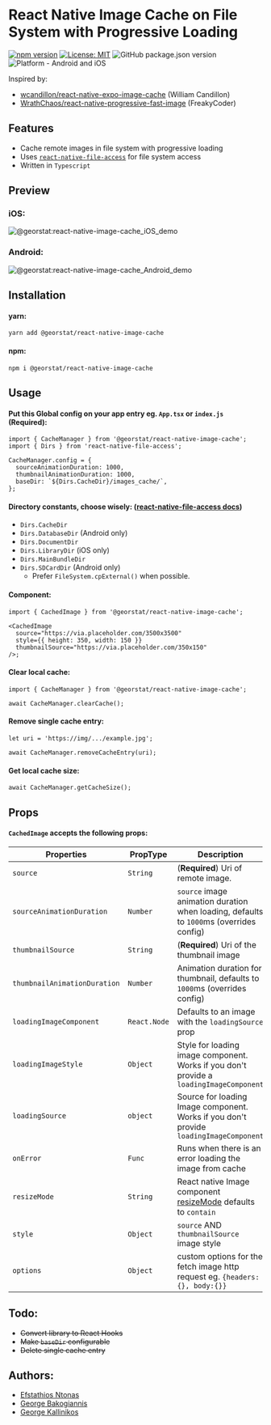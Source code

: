 # React Native Image Cache on File System with Progressive Loading

[![npm version](https://badge.fury.io/js/%40georstat%2Freact-native-image-cache.svg)](https://badge.fury.io/js/%40georstat%2Freact-native-image-cache)
[![License: MIT](https://img.shields.io/badge/License-MIT-green.svg)](https://opensource.org/licenses/MIT)
![GitHub package.json version](https://img.shields.io/github/package-json/v/georstat/react-native-image-cache)
![Platform - Android and iOS](https://img.shields.io/badge/platform-Android%20%7C%20iOS-blue.svg)

Inspired by:

- [wcandillon/react-native-expo-image-cache](https://github.com/wcandillon/react-native-expo-image-cache) (William Candillon)
- [WrathChaos/react-native-progressive-fast-image](https://github.com/WrathChaos/react-native-progressive-fast-image) (FreakyCoder)

## Features

- Cache remote images in file system with progressive loading
- Uses [`react-native-file-access`](https://github.com/alpha0010/react-native-file-access) for file system access
- Written in `Typescript`

## Preview

### iOS:

![@georstat:react-native-image-cache_iOS_demo](https://user-images.githubusercontent.com/717975/117460761-85fd8f00-af55-11eb-8804-69c008bfeb8d.gif)

### Android:

![@georstat:react-native-image-cache_Android_demo](https://user-images.githubusercontent.com/717975/117491773-4ba5e900-af79-11eb-8ae1-99604b47c55c.gif)

## Installation

#### yarn:

```
yarn add @georstat/react-native-image-cache
```

#### npm:

```
npm i @georstat/react-native-image-cache
```

## Usage

#### Put this Global config on your app entry eg. `App.tsx` or `index.js` (**Required**):

```tsx
import { CacheManager } from '@georstat/react-native-image-cache';
import { Dirs } from 'react-native-file-access';

CacheManager.config = {
  sourceAnimationDuration: 1000,
  thumbnailAnimationDuration: 1000,
  baseDir: `${Dirs.CacheDir}/images_cache/`,
};
```

#### Directory constants, choose wisely: ([react-native-file-access docs](https://github.com/alpha0010/react-native-file-access#directory-constants))

- `Dirs.CacheDir`
- `Dirs.DatabaseDir` (Android only)
- `Dirs.DocumentDir`
- `Dirs.LibraryDir` (iOS only)
- `Dirs.MainBundleDir`
- `Dirs.SDCardDir` (Android only)
  - Prefer `FileSystem.cpExternal()` when possible.

#### Component:

```tsx
import { CachedImage } from '@georstat/react-native-image-cache';

<CachedImage
  source="https://via.placeholder.com/3500x3500"
  style={{ height: 350, width: 150 }}
  thumbnailSource="https://via.placeholder.com/350x150"
/>;
```

#### Clear local cache:

```tsx
import { CacheManager } from '@georstat/react-native-image-cache';

await CacheManager.clearCache();
```

#### Remove single cache entry:

```tsx
let uri = 'https://img/.../example.jpg';

await CacheManager.removeCacheEntry(uri);
```

#### Get local cache size:

```tsx
await CacheManager.getCacheSize();
```

## Props

#### `CachedImage` accepts the following props:

| Properties                   | PropType     | Description                                                                                                    |
| ---------------------------- | ------------ | -------------------------------------------------------------------------------------------------------------- |
| `source`                     | `String`     | (**Required**) Uri of remote image.                                                                            |
| `sourceAnimationDuration`    | `Number`     | `source` image animation duration when loading, defaults to `1000`ms (overrides config)                        |
| `thumbnailSource`            | `String`     | (**Required**) Uri of the thumbnail image                                                                      |
| `thumbnailAnimationDuration` | `Number`     | Animation duration for thumbnail, defaults to `1000`ms (overrides config)                                      |
| `loadingImageComponent`      | `React.Node` | Defaults to an image with the `loadingSource` prop                                                             |
| `loadingImageStyle`          | `Object`     | Style for loading image component. Works if you don't provide a `loadingImageComponent`                        |
| `loadingSource`              | `object`     | Source for loading Image component. Works if you don't provide `loadingImageComponent`                         |
| `onError`                    | `Func`       | Runs when there is an error loading the image from cache                                                       |
| `resizeMode`                 | `String`     | React native Image component [resizeMode](https://reactnative.dev/docs/image#resizemode) defaults to `contain` |
| `style`                      | `Object`     | `source` AND `thumbnailSource` image style                                                                     |
| `options`                    | `Object`     | custom options for the fetch image http request eg. `{headers:{}, body:{}}`                                    |

## Todo:

- ~~Convert library to React Hooks~~
- ~~Make `baseDir` configurable~~
- ~~Delete single cache entry~~

## Authors:

- [Efstathios Ntonas](https://github.com/efstathiosntonas)
- [George Bakogiannis](https://github.com/geobako)
- [George Kallinikos](https://github.com/giokallis)
